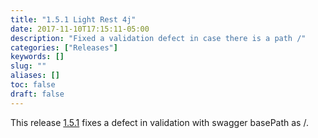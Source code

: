 ```yaml
---
title: "1.5.1 Light Rest 4j"
date: 2017-11-10T17:15:11-05:00
description: "Fixed a validation defect in case there is a path /"
categories: ["Releases"]
keywords: []
slug: ""
aliases: []
toc: false
draft: false
---
```


This release [1.5.1](https://github.com/networknt/light-rest-4j/releases/tag/1.5.1) fixes a defect in validation
with swagger basePath as /. 


